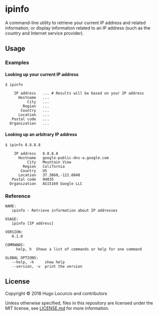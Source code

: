 # ipinfo

A command-line utility to retrieve your current IP address and related
information, or display information related to an IP address (such as
the country and Internet service provider).

## Usage

### Examples

#### Looking up your current IP address

```
$ ipinfo

    IP address   ... # Results will be based on your IP address
      Hostname   ...
          City   ...
        Region   ...
       Country   ...
      Location   ...
   Postal code   ...
  Organization   ...
```

#### Looking up an arbitrary IP address

```
$ ipinfo 8.8.8.8

    IP address   8.8.8.8 
      Hostname   google-public-dns-a.google.com 
          City   Mountain View 
        Region   California 
       Country   US 
      Location   37.3860,-122.0840 
   Postal code   94035 
  Organization   AS15169 Google LLC
```

### Reference

```
NAME:
   ipinfo - Retrieve information about IP addresses

USAGE:
   ipinfo [IP address]

VERSION:
   0.1.0

COMMANDS:
     help, h  Shows a list of commands or help for one command

GLOBAL OPTIONS:
   --help, -h     show help
   --version, -v  print the version
```

## License

Copyright © 2018 Hugo Locurcio and contributors

Unless otherwise specified, files in this repository are licensed under the
MIT license, see [LICENSE.md](LICENSE.md) for more information.
